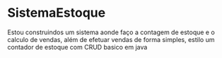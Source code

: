 # SistemaEstoque
Estou construindos um sistema aonde faço a contagem de estoque e o calculo de vendas, além de efetuar vendas de forma simples, estilo um contador de estoque com CRUD basico em java
